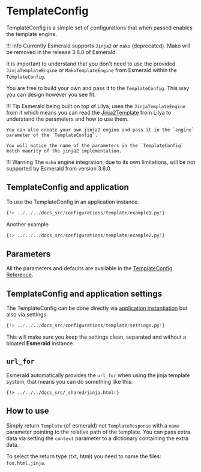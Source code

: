 # TemplateConfig

TemplateConfig is a simple set of configurations that when passed enables the template engine.

!!! info
    Currently Esmerald supports `Jinja2` or `mako` (deprecated). Mako will be removed in the release 3.6.0 of Esmerald.

It is important to understand that you don't need to use the provided `JinjaTemplateEngine` or `MakoTemplateEngine`
from Esmerald within the `TemplateConfig`.

You are free to build your own and pass it to the `TemplateConfig`. This way you can design however you see fit.

!!! Tip
    Esmerald being built on top of Lilya, uses the `JinjaTemplateEngine` from it which means you can read
    the [Jinja2Template](https://www.lilya.dev/templates/#jinja2template) from Lilya to understand
    the parameters and how to use them.

    You can also create your own jinja2 engine and pass it in the `engine` parameter of the `TemplateConfig`.

    You will notice the name of the parameters in the `TemplateConfig` match maority of the jinja2 implementation.

!!! Warning
    The `mako` engine integration, due to its own limitations, will be not supported by Esmerald from version 3.6.0.

## TemplateConfig and application

To use the TemplateConfig in an application instance.

```python hl_lines="4-5 9"
{!> ../../../docs_src/configurations/template/example1.py!}
```

Another example

```python hl_lines="4-5 9"
{!> ../../../docs_src/configurations/template/example2.py!}
```

## Parameters

All the parameters and defaults are available in the [TemplateConfig Reference](../references/configurations/template.md).

## TemplateConfig and application settings

The TemplateConfig can be done directly via [application instantiation](#templateconfig-and-application)
but also via settings.

```python
{!> ../../../docs_src/configurations/template/settings.py!}
```

This will make sure you keep the settings clean, separated and without a bloated **Esmerald** instance.

## `url_for`

Esmerald automatically provides the `url_for` when using the jinja template system, that means
you can do something like this:

```jinja
{!> ../../../docs_src/_shared/jinja.html!}
```

## How to use

Simply return `Template` (of esmerald) not `TemplateResponse` with a `name` parameter pointing to the relative path of the template.
You can pass extra data via setting the `context` parameter to a dictionary containing the extra data.

To select the return type (txt, html) you need to name the files: `foo.html.jinja`.
